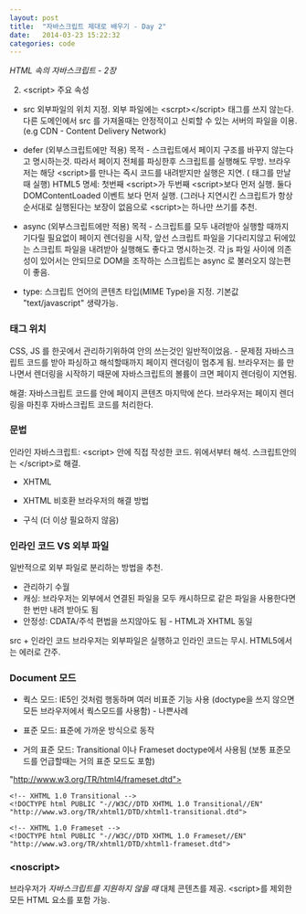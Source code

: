 ```yaml
---
layout: post
title:  "자바스크립트 제대로 배우기 - Day 2"
date:   2014-03-23 15:22:32
categories: code
---
```


*HTML 속의 자바스크립트 - 2장*

2.	\<script\> 주요 속성

+	src
	외부파일의 위치 지정. 외부 파일에는 \<scrpt\>\</script\> 태그를 쓰지 않는다.
	다른 도메인에서 src 를 가져올때는 안정적이고 신뢰할 수 있는 서버의 파일을 이용. (e.g CDN - Content Delivery Network)

+	defer (외부스크립트에만 적용)
	목적 - 스크립트에서 페이지 구조를 바꾸지 않는다고 명시하는것. 따라서 페이지 전체를 파싱한후 스크립트를 실행해도 무방.
	브라우저는 해당 \<script\>를 만나는 즉시 코드를 내려받지만 실행은 지연. (</html> 태그를 만날때 실행)
	HTML5 명세:  첫번째 \<script\>가 두번째 \<script\>보다 먼저 실행. 둘다 DOMContentLoaded 이벤트 보다 먼저 실행. (그러나 지연시킨 스크립트가 항상 순서대로 실행된다는 보장이 없음으로  \<script\>는 하나만 쓰기를 추천.

+	async (외부스크립트에만 적용)
	목적 - 스크립트를 모두 내려받아 실행할 때까지 기다릴 필요없이 페이지 렌더링을 시작, 앞선 스크립트 파일을 기다리지않고 뒤에있는 스크립트 파일을 내려받아 실행해도 좋다고 명시하는것. 
	각 js 파일 사이에 의존성이 있어서는 안되므로 DOM을 조작하는 스크립트는 async 로 불러오지 않는편이 좋음.

+	type: 스크립트 언어의 콘텐츠 타입(MIME Type)을 지정.
	기본값 "text/javascript" 생략가능.

###	태그 위치

CSS, JS 를 한곳에서 관리하기위하여 <head> 안의 쓰는것인 일반적이었음. - 문제점 자바스크립트 코드를 받아 파싱하고 해석할때까지 페이지 렌더링이 멈추게 됨. 브라우저는 <body>를 만나면서 렌더링을 시작하기 때문에 자바스크립트의 볼륨이 크면 페이지 렌더링이 지연됨. 

해결: 자바스크립트 코드를 <body> 안에 페이지 콘텐츠 마지막에 쓴다. 브라우저는 페이지 렌더링을 마친후 자바스크립트 코드를 처리한다.

###	문법

인라인 자바스크립트:
\<script\> 안에 직접 작성한 코드. 위에서부터 해석. 스크립트안의 </script> 는 <\/script>로 해결.

+	XHTML
	<script type="text/javascript">
		<![CDATA[
			alert("Hello World");
		]]>
	</script>

+	XHTML 비호환 브라우저의 해결 방법
	<script type="text/javascript">
	**//**<![CDATA[
		alert("Hello World");
	**//**]]>
	</script>

+	구식 (더 이상 필요하지 않음)
<script> 요소를 지원하지 않는 브라우저에서 인라이 자바스크립트를 숨기는 방법 - XHTML 모드에서는 스크립트 무시
	<script><!--
		alert("Hello World");
	//--></script>

### 인라인 코드 VS 외부 파일

일반적으로 외부 파일로 분리하는 방법을 추천.
-	관리하기 수월
-	캐싱: 브라우저는 외부에서 연결된 파일을 모두 캐시하므로 같은 파일을 사용한다면 한 번만 내려 받아도 됨
-	안정성:  CDATA/주석 편법을 쓰지않아도 됨 - HTML과 XHTML 동일

src + 인라인 코드
브라우저는 외부파일은 실행하고 인라인 코드는 무시. HTML5에서는 에러로 간주.

### Document 모드

+	쿽스 모드: IE5인 것처럼 행동하며 여러 비표준 기능 사용 (doctype을 쓰지 않으면 모든 브라우저에서 쿽스모드를 사용함) - 나쁜사례

+	표준 모드: 표준에 가까운 방식으로 동작

	<!--	HTML 4.01 Strict	-->
	<!DOCTYPE HTML PUBLIC "-//W3C//DTD HTML 4.01//EN" "http://www.w3.org/TR/html4/strict.dtd">

	<!-- XHTML 1.0 Strict -->
	<!DOCTYPE HTML PUBLIC "-//W3C//DTD XHTML 1.0 Strict//EN" "http://www.w3.org/TR/xhtml1/xhtml1-strict.dtd">

	<!-- HTML5 -->
	<!DOCTYPE html>

+	거의 표준 모드: Transitional 이나 Frameset doctype에서 사용됨 (보통 표준모드를 언급할때는 거의 표준 모드도 포함)

	<!-- HTML 4.01 Transitional -->
	<!DOCTYPE HTML PUBLIC "-//W3C//DTD HTML 4.01 Transitional//EN" "http://www.w3.org/TR/html4/loose.dtd">

	<!-- HTML 4.01 Frameset -->
	<!DOCTYPE HTML PUBLIC "-//W3C//DTD HTML 4.01 Frameset//EN"
"http://www.w3.org/TR/html4/frameset.dtd">

	<!-- XHTML 1.0 Transitional -->
	<!DOCTYPE html PUBLIC "-//W3C//DTD XHTML 1.0 Transitional//EN" "http://www.w3.org/TR/xhtml1/DTD/xhtml1-transitional.dtd">

	<!-- XHTML 1.0 Frameset -->
	<!DOCTYPE html PUBLIC "-//W3C//DTD XHTML 1.0 Frameset//EN" "http://www.w3.org/TR/xhtml1/DTD/xhtml1-frameset.dtd">

###	\<noscript\>

브라우저가 *자바스크립트를 지원하지 않을 때* 대체 콘텐츠를 제공.
\<script\>를 제외한 모든 HTML 요소를 포함 가능.